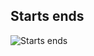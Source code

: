 ## Starts ends 

![Starts ends](https://jntakpe.github.io/dxp-training/resources/images/starts-ends.png)
